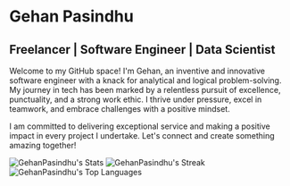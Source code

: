 # Gehan Pasindhu

## Freelancer | Software Engineer | Data Scientist 

Welcome to my GitHub space! I'm Gehan, an inventive and innovative software engineer with a knack for analytical and logical problem-solving. My journey in tech has been marked by a relentless pursuit of excellence, punctuality, and a strong work ethic. I thrive under pressure, excel in teamwork, and embrace challenges with a positive mindset.

I am committed to delivering exceptional service and making a positive impact in every project I undertake. Let's connect and create something amazing together!

![GehanPasindhu's Stats](https://github-readme-stats.vercel.app/api?username=GehanPasindhu&theme=dark&show_icons=true&hide_border=true&count_private=true) ![GehanPasindhu's Streak](https://github-readme-streak-stats.herokuapp.com/?user=GehanPasindhu&theme=prussian&hide_border=true) ![GehanPasindhu's Top Languages](https://github-readme-stats.vercel.app/api/top-langs/?username=GehanPasindhu&theme=prussian&show_icons=true&hide_border=true&layout=compact)
